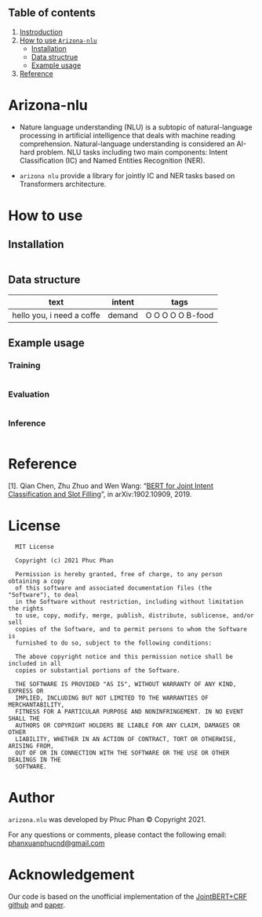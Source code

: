 ## Table of contents

1. [Instroduction](#introduction)
2. [How to use `Arizona-nlu`](#how_to_use)
   - [Installation](#installation)
   - [Data structrue](#data_structure)
   - [Example usage](#usage)
4. [Reference](#reference)

# <a name='introduction'></a> Arizona-nlu

- Nature language understanding (NLU) is a subtopic of natural-language processing in artificial intelligence that deals with machine reading comprehension. Natural-language understanding is considered an AI-hard problem. NLU tasks including two main components: Intent Classification (IC) and Named Entities Recognition (NER).

- `arizona nlu` provide a library for jointly IC and NER tasks based on Transformers architecture.

# <a name='how_to_use'></a> How to use

## <a name='installation'></a> Installation

```js

```

## <a name='data_structure'></a> Data structure

text | intent | tags 
---- | ------ | ---- 
hello you, i need a coffe | demand | O O O O O B-food

## <a name='usage'></a> Example usage

### Training

```py

```

### Evaluation

```py

```

### Inference

```py

```


# <a name='reference'></a> Reference

<a name='paper_1'></a> [1]. Qian Chen, Zhu Zhuo and Wen Wang: “[BERT for Joint Intent Classification and Slot Filling](https://arxiv.org/abs/1902.10909)”, in arXiv:1902.10909, 2019.

# License

      MIT License

      Copyright (c) 2021 Phuc Phan

      Permission is hereby granted, free of charge, to any person obtaining a copy
      of this software and associated documentation files (the "Software"), to deal
      in the Software without restriction, including without limitation the rights
      to use, copy, modify, merge, publish, distribute, sublicense, and/or sell
      copies of the Software, and to permit persons to whom the Software is
      furnished to do so, subject to the following conditions:

      The above copyright notice and this permission notice shall be included in all
      copies or substantial portions of the Software.

      THE SOFTWARE IS PROVIDED "AS IS", WITHOUT WARRANTY OF ANY KIND, EXPRESS OR
      IMPLIED, INCLUDING BUT NOT LIMITED TO THE WARRANTIES OF MERCHANTABILITY,
      FITNESS FOR A PARTICULAR PURPOSE AND NONINFRINGEMENT. IN NO EVENT SHALL THE
      AUTHORS OR COPYRIGHT HOLDERS BE LIABLE FOR ANY CLAIM, DAMAGES OR OTHER
      LIABILITY, WHETHER IN AN ACTION OF CONTRACT, TORT OR OTHERWISE, ARISING FROM,
      OUT OF OR IN CONNECTION WITH THE SOFTWARE OR THE USE OR OTHER DEALINGS IN THE
      SOFTWARE.

  
# Author

`arizona.nlu` was developed by Phuc Phan © Copyright 2021.

For any questions or comments, please contact the following email: phanxuanphucnd@gmail.com

# Acknowledgement

Our code is based on the unofficial implementation of the [JointBERT+CRF github](https://github.com/monologg/JointBERT) and [paper](https://arxiv.org/abs/1902.10909).